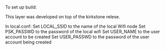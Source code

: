 To set up build:

This layer was developed on top of the kirkstone relese.

In local.conf:
  Set LOCAL_SSID to the name of the local Wifi node
  Set PSK_PASSWD to the password of the local wifi
  Set USER_NAME to the user account to be created
  Set USER_PASSWD to the password of the user account being created
